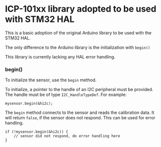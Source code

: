# ICP-101xx library adopted to be used with STM32 HAL

This is a basic adoption of the original Arduino library to be used with the STM32 HAL.

The only difference to the Arduino library is the initialization with ```begin()```

This library is currently lacking any HAL error handling.

### begin()

To initialize the sensor, use the `begin` method.

To initialize, a pointer to the handle of an I2C peripheral must be provided. The handle must be of type ```I2C_HandleTypeDef```. For example:

```
mysensor.begin(&hi2c);
```

The `begin` method connects to the sensor and reads the calibration data. It will return `false`, if the sensor does not respond. This can be used for error handling.

```
if (!mysensor.begin(&hi2c)) {
    // sensor did not respond, do error handling here
}
```
